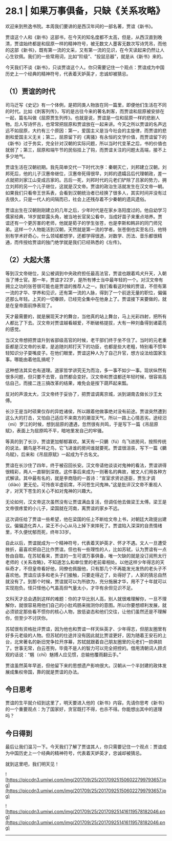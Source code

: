 # 28.1 | 如果万事俱备，只缺《关系攻略》

欢迎来到熊逸书院。本周我们要讲的是西汉年间的一部名著，贾谊《新书》。

贾谊这个人和《新书》这部书，在今天的知名度都不太高，但是，从西汉直到晚清，贾谊始终都是和屈原一样的精神符号，被无数文人墨客无数次写诗凭吊，而他的这部《新书》，既有第一流的文采，又有第一流的见识，在今天读起来仍然让人心生钦佩。我们的一些常用词，比如“阶级”、“投鼠忌器”，就是从《新书》来的。

今天我们不谈《新书》，只谈贾谊这个人。你只需要记住一个观点：贾谊成为中国历史上一个经典的精神符号，代表着天妒英才，忠诚却被猜忌。

## （1）贾谊的时代

司马迁写《史记》有一个体例，是把同类人物放在同一篇里，即便他们生活在不同的时代。比如《刺客列传》，写的是古往今来的著名刺客，而贾谊和屈原被安排在一起，篇名叫做《屈原贾生列传》。也就是说，贾谊是一位和屈原一样的悲剧人物。后人写诗怀古，也常常把屈原和贾谊放在一起来讲。今天之所以贾谊的名声远远不如屈原，大约有三个原因：第一，爱国主义是当今社会的主旋律，而贾谊的悲剧和爱国主义无关；第二，屈原留下的《离骚》有永恒的文学价值，而贾谊留下的《新书》过于务实，完全针对汉朝的实际问题，所以当时代变革之后，书的价值也就弱了；第三，屈原和端午节的民俗挂上了钩，而贾谊关注的问题太高端，接不上多少地气。

贾谊生活在汉朝初期。我先简单交代一下时代次序：秦朝灭亡，刘邦建立汉朝，刘邦死后，他的儿子汉惠帝继位，汉惠帝死得很早，刘邦的遗孀吕后代理朝政，差一点就把刘家江山变成吕家的。吕后一死，刘邦时代的元老们铲除了吕家的势力，拥立刘邦的另一个儿子继位，这就是汉文帝。贾谊的政治生活就发生在汉文帝一朝。如果我们只看帝王世系表，会看到汉朝统治者已经换了很多人，其实时间并没有过去很久，只是一代人的间隔而已，社会上还残存着不少秦朝的遗风遗俗。

贾谊出生在汉朝刚刚建立的几年之后，少年时代是在家乡洛阳度过的。他自幼学习儒家经典，18岁就崭露头角，被当地长官吴公看中，当成好苗子来重点培养。贾谊还有一个更厉害的老师，他就是荀子的学生张苍，也是李斯和韩非的同门师兄弟。这样一个人物能活到汉朝，天然就是第一流的学者。张苍倒也实至名归，他特别有学术好奇心，什么领域都想学，还都学得很透，对数学、历法、音乐都很精通，而传授给贾谊的独门绝学就是我们已经熟悉的《左传》。

## （2）大起大落

等到汉文帝继位，吴公被调到中央政府担任最高法官，贾谊也跟着鸡犬升天，入朝当了博士官。那一年，贾谊才22岁，是所有博士当中最年轻的一个。对汉文帝有拥立之功的张苍很可能也是贾谊的推荐人之一。我们看看这时候的贾谊，不但有第一流的才华、学养和见识，还有第一流的人脉，得到了一个前途无量的职位，偏偏还那么年轻。上天的一切眷顾，已经完全集中在他身上了。贾谊接下来要做的，就是在皇帝面前挣表现了。

天才最需要的，就是展现天才的舞台，当他真的站上舞台，马上光彩四射，把所有人都比了下去。汉文帝对贾谊越看越爱，不断破格提拔，大有一种刘备得到诸葛亮的感觉。

当汉文帝想把贾谊升到省部级高官的时候，老干部们终于坐不住了。当时的元老重臣都是汉文帝的长辈，是追随刘邦打天下的功臣，也都是些大老粗，特别看不惯年轻知识分子耍嘴皮子。在他们眼里，贾谊这种人为了自己升官，想方设法给国家生事。哪能由着他乱搞呢？

这种想法其实也有道理。道家哲学讲究无为而治，多一事不如少一事。现状纵然有很多问题，但只要不去管，自然都会变好。汉文帝和贾谊都还年轻时候，很容易高估自己，而接二连三搞改革的结果，难免会是按下葫芦起来瓢。

反对的声浪太大，汉文帝终于妥协了，把贾谊调离京城，派到湖南去做长沙王太傅。

长沙王是当时硕果仅存的异姓诸侯，所以跟着他做事绝对没有前途。贾谊突然遭到这么大的打击，又怕自己适应不来南方的潮湿天气，所以一路上心情恶劣。途经汨（mì）罗江的时候，想到屈原的遭遇，忽然很有共鸣，于是写下一篇《吊屈原赋》，表面上为屈原鸣不平，暗地里发自己的牢骚。

等真的到了长沙，贾谊更加郁郁寡欢。某天有一只鵩（fú）鸟飞进房间，按照传统的说法，鵩鸟是不祥之鸟，它飞进谁的房间谁就要死。贾谊很沮丧，写下一篇《鵩鸟赋》，后来和《吊屈原赋》一起成为千古名文。

贾谊在长沙住了四年，终于被召回长安。汉文帝请他谈谈对鬼神的看法，贾谊讲得很精彩，两人一直聊到深夜。这件事后来成为一则著名的典故，被文人们用各种方式解读。其中最有名的，就是李商隐的一首诗：“宣室求贤访逐臣，贾生才调（diào）更无伦。可怜夜半虚前席，不问苍生问鬼神。”这是批评汉文帝不重视人才，对天下苍生的关心不如对鬼神的兴趣大。

无论如何，汉文帝这次虽然没有让贾谊满血复活，但调任他去做梁王太傅。梁王是文帝很疼爱的小儿子，梁国就在河南，离贾谊的家乡不远。

这次调任给了贾谊一些希望，他在梁国的任上不断给文帝上书，对朝廷大政提出建议。偏偏造化弄人，梁王不小心从马上掉下来摔死了。贾谊陷入深深的自责情绪里，不久便忧郁而死，终年33岁。

自此以后，贾谊就成为一个精神符号，代表着天妒英才、怀才不遇。文人一旦遭受挫折，最喜欢把自己比作贾谊。但也有一些理性的人，比如苏轼，认为贾谊有一点咎由自取。在苏轼看来，贾谊的一生可谓万事俱备，唯一欠缺的就是没订阅熊太行老师的《关系攻略》，不知道怎么和单位里的老前辈相处。以他这样少年得志的天纵奇才，不但皇帝看好他，同僚也佩服他，只有那几个不再能发光发热的老头子不喜欢他。贾谊应该多和老头子们接触，只要走得近了，处得好了，人家的猜忌自然就没有了。到那个时候，贾谊就可以为所欲为，充分施展才华，用不了十年就可以实现抱负。怪只怪他心气虽高但气量太小，才华有余但见识不足。

文科天才总会遇到这样的难题：你的才华比别人高，别人就很难理解你，一旦不理解你，就很容易用他们自己的小肚鸡肠来揣测你的意图。所以你要想顺利发展，就必须锁定那些看不惯你的核心人物，放低姿态和他们交往，让他们虽然还是不理解你，但至少不讨厌你。

苏轼很有资格批评贾谊，因为他也和贾谊一样天纵英才、少年得志，但朋友圈里有好多元老级的人物。但苏轼的仕途并没有因此就比贾谊更好，因为随着王安石的上台，北宋著名的新旧党争拉开序幕，苏轼就跟着自己朋友圈里的元老们一损俱损了。世事无常，白云苍狗，毕竟不是人的智力可以完全把控的。借用清朝词人顾贞观的话说：“魑（chī）魅搏人应见惯，总输他覆雨翻云手。”

贾谊虽然英年早逝，但他留下来的思想遗产影响很大。汉朝从一个半封建的政体发展成集权帝国，靠的就是贾谊的办法。

## 今日思考

贾谊的生平就介绍到这里了，明天要进入他的《新书》内容。先请你思考《新书》的一个重要观点：为了国家好，贪官既打不得，也杀不得。你能想出其中的道理吗？

## 今日得到

最后让我们温习一下。今天我们了解了贾谊其人，你只需要记住一个观点：贾谊成为中国历史上一个经典的精神符号，代表着天妒英才，忠诚却被猜忌。

就到这里吧，我们明天见！

![https://piccdn3.umiwi.com/img/201709/25/201709251506022799793657.jpg](https://piccdn3.umiwi.com/img/201709/25/201709251506022799793657.jpg)

![https://piccdn3.umiwi.com/img/201709/25/201709251416119578182046.png](https://piccdn3.umiwi.com/img/201709/25/201709251416119578182046.png)

---
